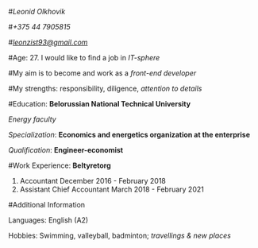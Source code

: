 #*Leonid Olkhovik*

#*+375 44 7905815*

#*leonzist93@gmail.com*

#Age: 27. 
I would like to find a job in _IT-sphere_

#My aim is to become and work as a *front-end developer*

#My strengths: responsibility, diligence, _attention to details_

#Education:
**Belorussian National Technical University**

*Energy faculty*

*Specialization*: **Economics and energetics organization at the enterprise**

*Qualification*: **Engineer-economist**

#Work Experience: 
**Beltyretorg**
1. Accountant                                                           December 2016 - February 2018
2. Assistant Chief Accountant                                           March 2018 - February 2021

#Additional Information

Languages: English (A2)

Hobbies: Swimming, valleyball, badminton; *travellings & new places*
